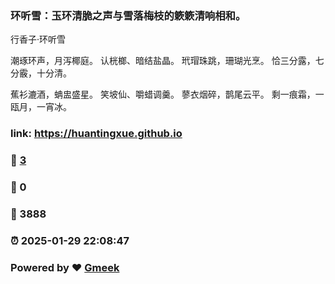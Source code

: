 ### 环听雪：玉环清脆之声与雪落梅枝的簌簌清响相和。
行香子·环听雪

潮琢环声，月泻椰庭。
认桄榔、暗结盐晶。
玳瑁珠跳，珊瑚光烹。
恰三分露，七分霰，十分清。

蕉衫漉酒，蚺盅盛星。
笑坡仙、嚼蜡调羹。
蓼衣烟碎，鹊尾云平。
剩一痕霜，一瓯月，一宵冰。
### link: https://huantingxue.github.io 
### :page_facing_up: [3](https://huantingxue.github.io/tag.html) 
### :speech_balloon: 0 
### :hibiscus: 3888 
### :alarm_clock: 2025-01-29 22:08:47 
### Powered by :heart: [Gmeek](https://github.com/Meekdai/Gmeek)
